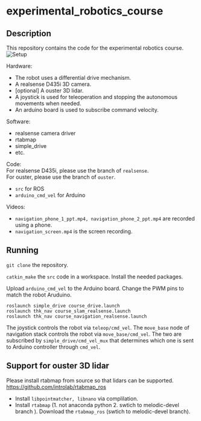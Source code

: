 # experimental_robotics_course

## Description

This repository contains the code for the experimental robotics course.
![Setup](https://https://github.com/yongming-qin/experimental_robotics_course/blob/master/media/setup.jpg)

Hardware:

* The robot uses a differential drive mechanism.
* A realsense D435i 3D camera.
* [optional] A ouster 3D lidar.
* A joystick is used for teleoperation and stopping the autonomous movements when needed.
* An arduino board is used to subscribe command velocity.

Software:

* realsense camera driver
* rtabmap
* simple_drive
* etc.

Code:  
For realsense D435i, please use the branch of `realsense`.  
For ouster, please use the branch of `ouster`.  

* `src` for ROS
* `arduino_cmd_vel` for Arduino

Videos:

* `navigation_phone_1_ppt.mp4, navigation_phone_2_ppt.mp4` are recorded using a phone.
* `navigation_screen.mp4` is the screen recording.

## Running
`git clone` the repository.

`catkin_make` the `src` code in a workspace. Install the needed packages.

Upload `arduino_cmd_vel` to the Arduino board. Change the PWM pins to match the robot Aruduino.



```
roslaunch simple_drive course_drive.launch
roslaunch thk_nav course_slam_realsense.launch
roslaunch thk_nav course_navigation_realsense.launch
```

The joystick controls the robot via `teleop/cmd_vel`. The `move_base` node of navigation stack controls the robot via `move_base/cmd_vel`. The two are subscribed by `simple_drive/cmd_vel_mux` that determines which one is sent to Arduino controller through `cmd_vel`.


## Support for ouster 3D lidar
Please install rtabmap from source so that lidars can be supported. https://github.com/introlab/rtabmap_ros
* Install `libpointmatcher, libnano` via complilation.
* Install `rtabmap` (1. not anaconda python 2. swtich to melodic-devel branch ).  Download the `rtabmap_ros` (swtich to melodic-devel branch).